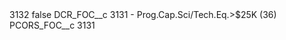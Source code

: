 <?xml version="1.0" encoding="UTF-8"?>
<CustomMetadata xmlns="http://soap.sforce.com/2006/04/metadata" xmlns:xsi="http://www.w3.org/2001/XMLSchema-instance" xmlns:xsd="http://www.w3.org/2001/XMLSchema">
    <label>3132</label>
    <protected>false</protected>
    <values>
        <field>DCR_FOC__c</field>
        <value xsi:type="xsd:string">3131 - Prog.Cap.Sci/Tech.Eq.&gt;$25K (36)</value>
    </values>
    <values>
        <field>PCORS_FOC__c</field>
        <value xsi:type="xsd:string">3131</value>
    </values>
</CustomMetadata>
